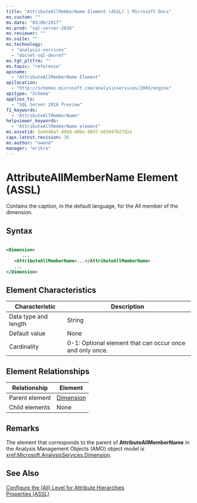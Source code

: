 ```yaml
---
title: "AttributeAllMemberName Element (ASSL) | Microsoft Docs"
ms.custom: ""
ms.date: "03/06/2017"
ms.prod: "sql-server-2016"
ms.reviewer: ""
ms.suite: ""
ms.technology: 
  - "analysis-services"
  - "docset-sql-devref"
ms.tgt_pltfrm: ""
ms.topic: "reference"
apiname: 
  - "AttributeAllMemberName Element"
apilocation: 
  - "http://schemas.microsoft.com/analysisservices/2003/engine"
apitype: "Schema"
applies_to: 
  - "SQL Server 2016 Preview"
f1_keywords: 
  - "AttributeAllMemberName"
helpviewer_keywords: 
  - "AttributeAllMemberName element"
ms.assetid: 5ede46a7-d8b0-40be-98d7-b01047b27d2e
caps.latest.revision: 36
ms.author: "owend"
manager: "erikre"
---
```

# AttributeAllMemberName Element (ASSL)
  Contains the caption, in the default language, for the All member of the dimension.  
  
## Syntax  
  
```xml  
  
<Dimension>  
      ...  
   <AttributeAllMemberName>...</AttributeAllMemberName>  
   ...  
</Dimension>  
```  
  
## Element Characteristics  
  
|Characteristic|Description|  
|--------------------|-----------------|  
|Data type and length|String|  
|Default value|None|  
|Cardinality|0-1: Optional element that can occur once and only once.|  
  
## Element Relationships  
  
|Relationship|Element|  
|------------------|-------------|  
|Parent element|[Dimension](../../../analysis-services/scripting/objects/dimension-element-assl.md)|  
|Child elements|None|  
  
## Remarks  
 The element that corresponds to the parent of **AttributeAllMemberName** in the Analysis Management Objects (AMO) object model is <xref:Microsoft.AnalysisServices.Dimension>.  
  
## See Also  
 [Configure the &#40;All&#41; Level for Attribute Hierarchies](../Topic/Configure%20the%20\(All\)%20Level%20for%20Attribute%20Hierarchies.md)   
 [Properties &#40;ASSL&#41;](../../../analysis-services/scripting/properties/properties-assl.md)  
  
  